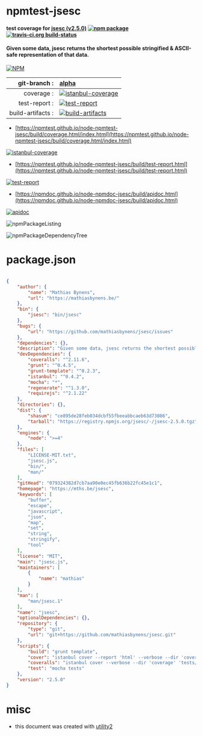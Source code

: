 # npmtest-jsesc

#### test coverage for  [jsesc (v2.5.0)](https://mths.be/jsesc)  [![npm package](https://img.shields.io/npm/v/npmtest-jsesc.svg?style=flat-square)](https://www.npmjs.org/package/npmtest-jsesc) [![travis-ci.org build-status](https://api.travis-ci.org/npmtest/node-npmtest-jsesc.svg)](https://travis-ci.org/npmtest/node-npmtest-jsesc)

#### Given some data, jsesc returns the shortest possible stringified & ASCII-safe representation of that data.

[![NPM](https://nodei.co/npm/jsesc.png?downloads=true&downloadRank=true&stars=true)](https://www.npmjs.com/package/jsesc)

| git-branch : | [alpha](https://github.com/npmtest/node-npmtest-jsesc/tree/alpha)|
|--:|:--|
| coverage : | [![istanbul-coverage](https://npmtest.github.io/node-npmtest-jsesc/build/coverage.badge.svg)](https://npmtest.github.io/node-npmtest-jsesc/build/coverage.html/index.html)|
| test-report : | [![test-report](https://npmtest.github.io/node-npmtest-jsesc/build/test-report.badge.svg)](https://npmtest.github.io/node-npmtest-jsesc/build/test-report.html)|
| build-artifacts : | [![build-artifacts](https://npmtest.github.io/node-npmtest-jsesc/glyphicons_144_folder_open.png)](https://github.com/npmtest/node-npmtest-jsesc/tree/gh-pages/build)|

- [https://npmtest.github.io/node-npmtest-jsesc/build/coverage.html/index.html](https://npmtest.github.io/node-npmtest-jsesc/build/coverage.html/index.html)

[![istanbul-coverage](https://npmtest.github.io/node-npmtest-jsesc/build/screenCapture.buildCi.browser.%252Ftmp%252Fbuild%252Fcoverage.lib.html.png)](https://npmtest.github.io/node-npmtest-jsesc/build/coverage.html/index.html)

- [https://npmtest.github.io/node-npmtest-jsesc/build/test-report.html](https://npmtest.github.io/node-npmtest-jsesc/build/test-report.html)

[![test-report](https://npmtest.github.io/node-npmtest-jsesc/build/screenCapture.buildCi.browser.%252Ftmp%252Fbuild%252Ftest-report.html.png)](https://npmtest.github.io/node-npmtest-jsesc/build/test-report.html)

- [https://npmdoc.github.io/node-npmdoc-jsesc/build/apidoc.html](https://npmdoc.github.io/node-npmdoc-jsesc/build/apidoc.html)

[![apidoc](https://npmdoc.github.io/node-npmdoc-jsesc/build/screenCapture.buildCi.browser.%252Ftmp%252Fbuild%252Fapidoc.html.png)](https://npmdoc.github.io/node-npmdoc-jsesc/build/apidoc.html)

![npmPackageListing](https://npmtest.github.io/node-npmtest-jsesc/build/screenCapture.npmPackageListing.svg)

![npmPackageDependencyTree](https://npmtest.github.io/node-npmtest-jsesc/build/screenCapture.npmPackageDependencyTree.svg)



# package.json

```json

{
    "author": {
        "name": "Mathias Bynens",
        "url": "https://mathiasbynens.be/"
    },
    "bin": {
        "jsesc": "bin/jsesc"
    },
    "bugs": {
        "url": "https://github.com/mathiasbynens/jsesc/issues"
    },
    "dependencies": {},
    "description": "Given some data, jsesc returns the shortest possible stringified & ASCII-safe representation of that data.",
    "devDependencies": {
        "coveralls": "^2.11.6",
        "grunt": "^0.4.5",
        "grunt-template": "^0.2.3",
        "istanbul": "^0.4.2",
        "mocha": "*",
        "regenerate": "^1.3.0",
        "requirejs": "^2.1.22"
    },
    "directories": {},
    "dist": {
        "shasum": "ce895de28feb034dcbf55fbeeabbcaeb63d73086",
        "tarball": "https://registry.npmjs.org/jsesc/-/jsesc-2.5.0.tgz"
    },
    "engines": {
        "node": ">=4"
    },
    "files": [
        "LICENSE-MIT.txt",
        "jsesc.js",
        "bin/",
        "man/"
    ],
    "gitHead": "079324382d7cb7aa90e0ec45fb636b22fc45e1c1",
    "homepage": "https://mths.be/jsesc",
    "keywords": [
        "buffer",
        "escape",
        "javascript",
        "json",
        "map",
        "set",
        "string",
        "stringify",
        "tool"
    ],
    "license": "MIT",
    "main": "jsesc.js",
    "maintainers": [
        {
            "name": "mathias"
        }
    ],
    "man": [
        "man/jsesc.1"
    ],
    "name": "jsesc",
    "optionalDependencies": {},
    "repository": {
        "type": "git",
        "url": "git+https://github.com/mathiasbynens/jsesc.git"
    },
    "scripts": {
        "build": "grunt template",
        "cover": "istanbul cover --report 'html' --verbose --dir 'coverage' 'tests/tests.js'",
        "coveralls": "istanbul cover --verbose --dir 'coverage' 'tests/tests.js' && coveralls < coverage/lcov.info'",
        "test": "mocha tests"
    },
    "version": "2.5.0"
}
```



# misc
- this document was created with [utility2](https://github.com/kaizhu256/node-utility2)
